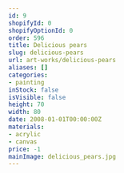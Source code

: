 ```yaml
---
id: 9
shopifyId: 0
shopifyOptionId: 0
order: 596
title: Delicious pears
slug: delicious-pears
url: art-works/delicious-pears
aliases: []
categories:
- painting
inStock: false
isVisible: false
height: 70
width: 80
date: 2008-01-01T00:00:00Z
materials:
- acrylic
- canvas
price: -1
mainImage: delicious_pears.jpg
---
```

